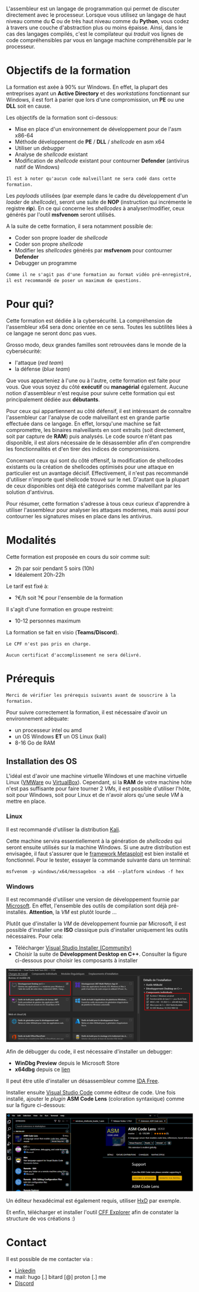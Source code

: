 L'assembleur est un langage de programmation qui permet de discuter directement avec le processeur. Lorsque vous utilisez un langage de haut niveau comme du **C** ou de très haut niveau comme du **Python**, vous codez à travers une couche d'abstraction plus ou moins épaisse. Ainsi, dans le cas des langages compilés, c'est le compilateur qui _traduit_ vos lignes de code compréhensibles par vous en langage machine compréhensible par le processeur.

# Objectifs de la formation

La formation est axée à 90% sur Windows. En effet, la plupart des entreprises ayant un **Active Directory** et des _workstations_ fonctionnant sur Windows, il est fort à parier que lors d'une compromission, un **PE** ou une **DLL** soit en cause.

Les objectifs de la formation sont ci-dessous:

* Mise en place d'un environnement de développement pour de l'asm x86-64
* Méthode développement de **PE** / **DLL** / _shellcode_ en asm x64
* Utiliser un _debugger_
* Analyse de _shellcode_ existant
* Modification de _shellcode_ existant pour contourner **Defender** (antivirus natif de Windows)

```
Il est à noter qu'aucun code malveillant ne sera codé dans cette formation. 
```

Les _payloads_ utilisées (par exemple dans le cadre du développement d'un _loader_ de _shellcode_), seront une suite de **NOP** (instruction qui incrémente le registre **rip**). En ce qui concerne les _shellcodes_ à analyser/modifier, ceux générés par l'outil **msfvenom** seront utilisés. 

A la suite de cette formation, il sera notamment possible de:

* Coder son propre loader de _shellcode_
* Coder son propre _shellcode_
* Modifier les _shellcodes_ générés par **msfvenom** pour contourner **Defender**
* Debugger un programme

```
Comme il ne s'agit pas d'une formation au format vidéo pré-enregistré, il est recommandé de poser un maximum de questions.
```

# Pour qui? 

Cette formation est dédiée à la cybersécurité. La compréhension de l'assembleur x64 sera donc orientée en ce sens. Toutes les subtilités liées à ce langage ne seront donc pas vues. 

Grosso modo, deux grandes familles sont retrouvées dans le monde de la cybersécurité:

* l'attaque (_red team_)
* la défense (_blue team_)

Que vous apparteniez à l'une ou à l'autre, cette formation est faite pour vous. Que vous soyez du côté **exécutif** ou **managérial** également. Aucune notion d'assembleur n'est requise pour suivre cette formation qui est principalement dédiée aux **débutants**.

Pour ceux qui appartiennent au côté défensif, il est intéressant de connaître l'assembleur car l'analyse de code malveillant est en grande partie effectuée dans ce langage. En effet, lorsqu'une machine se fait compromettre, les binaires malveillants en sont extraits (soit directement, soit par capture de **RAM**) puis analysés. Le code source n'étant pas disponible, il est alors nécessaire de le désassembler afin d'en comprendre les fonctionnalités et d'en tirer des indices de compromissions.

Concernant ceux qui sont du côté offensif, la modification de shellcodes existants ou la création de shellcodes optimisés pour une attaque en particulier est un avantage décisif. Effectivement, il n'est pas recommandé d'utiliser n'importe quel shellcode trouvé sur le net. D'autant que la plupart de ceux disponibles ont déjà été catégorisés comme malveillant par les solution d'antivirus.

Pour résumer, cette formation s'adresse à tous ceux curieux d'apprendre à utiliser l'assembleur pour analyser les attaques modernes, mais aussi pour contourner les signatures mises en place dans les antivirus.

# Modalités

Cette formation est proposée en cours du soir comme suit:

* 2h par soir pendant 5 soirs (10h)
* Idéalement 20h-22h

Le tarif est fixé à:

* ?€/h soit ?€ pour l'ensemble de la formation

Il s'agit d'une formation en groupe restreint:

* 10-12 personnes maximum

La formation se fait en visio (**Teams/Discord**).

```
Le CPF n'est pas pris en charge.
```

```
Aucun certificat d'accomplissement ne sera délivré.
```

# Prérequis

```
Merci de vérifier les prérequis suivants avant de souscrire à la formation.
```

Pour suivre correctement la formation, il est nécessaire d'avoir un environnement adéquate:

* un processeur intel ou amd
* un OS Windows **ET** un OS Linux (kali)
* 8-16 Go de RAM

## Installation des OS

L'idéal est d'avoir une machine virtuelle Windows et une machine virtuelle Linux ([VMWare](https://www.vmware.com/fr/products/workstation-player.html) ou [VirtualBox](https://www.virtualbox.org/)). Cependant, si la **RAM** de votre machine hôte n'est pas suffisante pour faire tourner 2 _VMs_, il est possible d'utiliser l'hôte, soit pour Windows, soit pour Linux et de n'avoir alors qu'une seule _VM_ à mettre en place.

### Linux

Il est recommandé d'utiliser la distribution [Kali](https://www.kali.org/). 

Cette machine servira essentiellement à la génération de _shellcodes_ qui seront ensuite utilisés sur la machine Windows. Si une autre distribution est envisagée, il faut s'assurer que le [framework Metasploit](https://github.com/rapid7/metasploit-framework) est bien installé et fonctionnel. Pour le tester, essayer la commande suivante dans un terminal:

```
msfvenom -p windows/x64/messagebox -a x64 --platform windows -f hex
```

### Windows

Il est recommandé d'utiliser une version de développement fournie par [Microsoft](https://developer.microsoft.com/fr-fr/windows/downloads/virtual-machines/). En effet, l'ensemble des outils de compilation sont déjà pré-installés. **Attention**, la _VM_ est plutôt lourde ...

Plutôt que d'installer la _VM_ de développement fournie par Microsoft, il est possible d'installer une **ISO** classique puis d'installer uniquement les outils nécessaires. Pour cela:

* Télécharger [Visual Studio Installer (Community)](https://visualstudio.microsoft.com/fr/downloads/)
* Choisir la suite de **Développment Desktop en C++**. Consulter la figure ci-dessous pour choisir les composants à installer

![C++ components](/img/index/cpp_components.png)

Afin de débugger du code, il est nécessaire d'installer un debugger:

* **WinDbg Preview** depuis le Microsoft Store
* **x64dbg** depuis ce [lien](https://x64dbg.com/)

Il peut être utile d'installer un désassembleur comme [IDA Free](https://hex-rays.com/ida-free/).

Installer ensuite [Visual Studio Code](https://code.visualstudio.com/download) comme éditeur de code. Une fois installé, ajouter le _plugin_ **ASM Code Lens** (coloration syntaxique) comme sur la figure ci-dessous:

![asm code lens](/img/index/asm_code_lens.png)

Un éditeur hexadécimal est également requis, utiliser [HxD](https://www.lesnumeriques.com/telecharger/hxd-hex-editor-20536) par exemple.

Et enfin, télécharger et installer l'outil [CFF Explorer](https://ntcore.com/?page_id=388) afin de constater la structure de vos créations :)

# Contact

Il est possible de me contacter via :

* [Linkedin](https://www.linkedin.com/in/hugo-bitard-827053b6/)
* mail: hugo [.] bitard [@] proton [.] me
* [Discord](https://discord.gg/4Nt5UqbQZa)